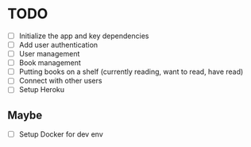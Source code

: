 # TODO

- [ ] Initialize the app and key dependencies
- [ ] Add user authentication
- [ ] User management
- [ ] Book management
- [ ] Putting books on a shelf (currently reading, want to read, have read)
- [ ] Connect with other users
- [ ] Setup Heroku

## Maybe

- [ ] Setup Docker for dev env
